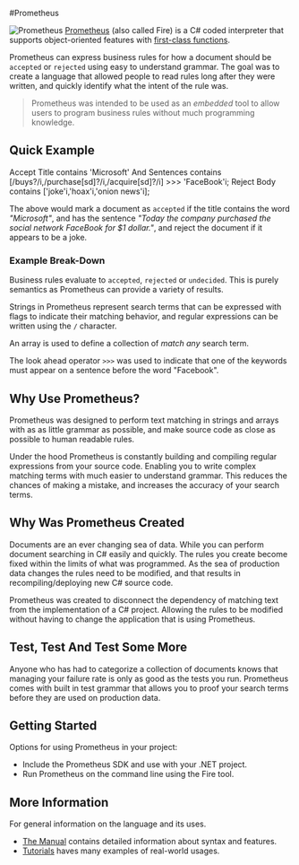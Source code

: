 #Prometheus

![Prometheus](https://raw2.github.com/thinkingmedia/Prometheus/master/Logo/prometheus-32.png) [Prometheus](http://pro.me-the.us) (also called Fire) is a C# coded interpreter that supports object-oriented features with [first-class functions](https://en.wikipedia.org/wiki/First-class_functions).

Prometheus can express business rules for how a document should be `accepted` or `rejected` using easy to understand grammar. The goal was to create a language that allowed people to read rules long after they were written, and quickly identify what the intent of the rule was.

> Prometheus was intended to be used as an *embedded* tool to allow users to program business rules without much programming knowledge.

## Quick Example

  Accept Title contains 'Microsoft'
    And Sentences contains [/buys?/i,/purchase[sd]?/i,/acquire[sd]?/i] >>> 'FaceBook'i;
  Reject Body contains ['joke'i,'hoax'i,'onion news'i];

The above would mark a document as `accepted` if the title contains the word *"Microsoft"*, and has the sentence *"Today the company purchased the social network FaceBook for $1 dollar."*, and reject the document if it appears to be a joke.

### Example Break-Down

Business rules evaluate to `accepted`, `rejected` or `undecided`. This is purely semantics as Prometheus can provide a variety of results.

Strings in Prometheus represent search terms that can be expressed with flags to indicate their matching behavior, and regular expressions can be written using the `/` character.

An array is used to define a collection of *match any* search term.

The look ahead operator `>>>` was used to indicate that one of the keywords must appear on a sentence before the word "Facebook".

## Why Use Prometheus?

Prometheus was designed to perform text matching in strings and arrays with as as little grammar as possible, and make source code as close as possible to human readable rules.

Under the hood Prometheus is constantly building and compiling regular expressions from your source code. Enabling you to write complex matching terms with much easier to understand grammar. This reduces the chances of making a mistake, and increases the accuracy of your search terms.

## Why Was Prometheus Created

Documents are an ever changing sea of data. While you can perform document searching in C# easily and quickly. The rules you create become fixed within the limits of what was programmed. As the sea of production data changes the rules need to be modified, and that results in recompiling/deploying new C# source code.

Prometheus was created to disconnect the dependency of matching text from the implementation of a C# project. Allowing the rules to be modified without having to change the application that is using Prometheus.

## Test, Test And Test Some More

Anyone who has had to categorize a collection of documents knows that managing your failure rate is only as good as the tests you run. Prometheus comes with built in test grammar that allows you to proof your search terms before they are used on production data.

## Getting Started

Options for using Prometheus in your project:

- Include the Prometheus SDK and use with your .NET project.
- Run Prometheus on the command line using the Fire tool.

## More Information

For general information on the language and its uses.

- [The Manual](http://pro.me-the.us/manual/) contains detailed information about syntax and features.
- [Tutorials](http://pro.me-the.us/category/tutorials/) haves many examples of real-world usages.
